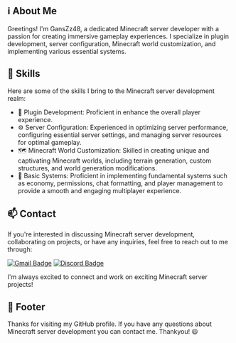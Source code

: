 
<!-- About Me -->
## ℹ️ About Me
Greetings! I'm GansZz48, a dedicated Minecraft server developer with a passion for creating immersive gameplay experiences. I specialize in plugin development, server configuration, Minecraft world customization, and implementing various essential systems.

## 💪 Skills
Here are some of the skills I bring to the Minecraft server development realm:

- 🧪 Plugin Development: Proficient in enhance the overall player experience.
- ⚙️ Server Configuration: Experienced in optimizing server performance, configuring essential server settings, and managing server resources for optimal gameplay.
- 🗺️ Minecraft World Customization: Skilled in creating unique and captivating Minecraft worlds, including terrain generation, custom structures, and world generation modifications.
- 🔌 Basic Systems: Proficient in implementing fundamental systems such as economy, permissions, chat formatting, and player management to provide a smooth and engaging multiplayer experience.

## 📫 Contact
If you're interested in discussing Minecraft server development, collaborating on projects, or have any inquiries, feel free to reach out to me through:

[![Gmail Badge](https://img.shields.io/badge/-gnzz6527@gmail.com-c14438?style=flat&logo=Gmail&logoColor=white&link=mailto:gnzz6527@gmail.com)](mailto:gnzz6527@gmail.com)
[![Discord Badge](https://img.shields.io/badge/-Discord-7289DA?style=flat&logo=discord&logoColor=white&link=https://discord.com/Gnzz#1121/)](https://discord.com/Gnzz#1121/)

I'm always excited to connect and work on exciting Minecraft server projects!

## 🎉 Footer
Thanks for visiting my GitHub profile. If you have any questions about Minecraft server development you can contact me. Thankyou! :smiley:


